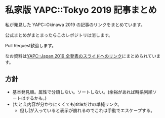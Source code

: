 # 私家版 YAPC::Tokyo 2019 記事まとめ

私が発見した YAPC::Okinawa 2019 の記事のリンクをまとめています。

公式まとめがまとまったらこのレポジトリは消します。

Pull Request歓迎します。

なお資料は[YAPC::Japan 2019 全発表のスライドへのリンク](http://nzw.link/2019/01/yapcjapan-2019-talk-slide-link-list.html)にまとめられています。

## 方針

 * 基本発見順。属性で分類しない。ソートしない。(余裕があれば時系列順ソートはするかも。)
 * (たとえ内容が分かりにくくても)titleだけの単純リンク。
   * 但し\|が入っていると表示が崩れるのでこれは手動でエスケープする。
